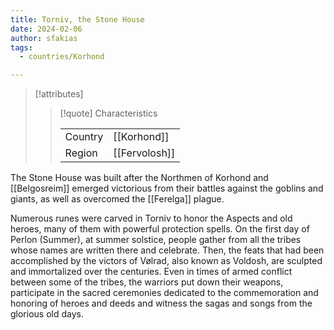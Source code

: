 ```yaml
---
title: Torniv, the Stone House
date: 2024-02-06
author: sfakias
tags:
  - countries/Korhond

---
```

> [!attributes]
> 
> > [!quote] Characteristics
> >
> > | | |
> > | --- | --- |
> > | Country |  [[Korhond]] |
> > | Region |  [[Fervolosh]] |

The Stone House was built after the Northmen of Korhond and [[Belgosreim]] emerged victorious from their battles against the goblins and giants, as well as overcomed the [[Ferelga]] plague.

 Numerous runes were carved in Torniv to honor the Aspects and old heroes, many of them with powerful protection spells. On the first day of Perlon (Summer), at summer solstice, people gather from all the tribes whose names are written there and celebrate. Then, the feats that had been accomplished by the victors of Vølrad, also known as Voldosh, are sculpted and immortalized over the centuries. Even in times of armed conflict between some of the tribes, the warriors put down their weapons, participate in the sacred ceremonies dedicated to the commemoration and honoring of heroes and deeds and witness the sagas and songs from the glorious old days.